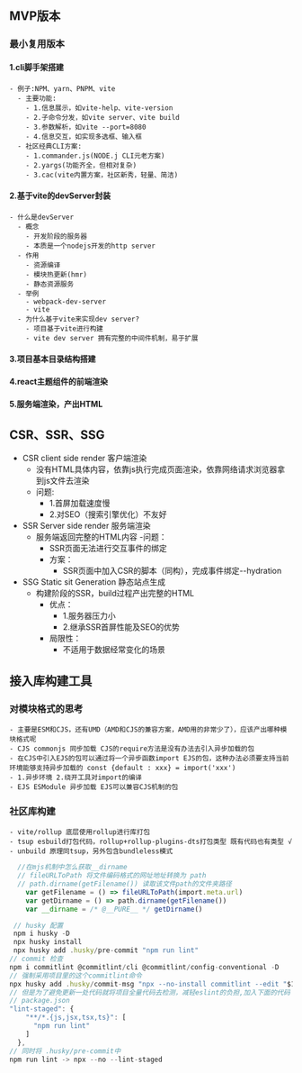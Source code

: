 ## MVP版本
  ### 最小复用版本
  #### 1.cli脚手架搭建
    - 例子:NPM、yarn、PNPM、vite
      - 主要功能:
        - 1.信息展示，如vite-help、vite-version
        - 2.子命令分发，如vite server、vite build
        - 3.参数解析，如vite --port=8080
        - 4.信息交互，如实现多选框、输入框
      - 社区经典CLI方案:
        - 1.commander.js(NODE.j CLI元老方案)
        - 2.yargs(功能齐全，但相对复杂)
        - 3.cac(vite内置方案，社区新秀，轻量、简洁)
  #### 2.基于vite的devServer封装
    - 什么是devServer
      - 概念
        - 开发阶段的服务器
        - 本质是一个nodejs开发的http server
      - 作用
        - 资源编译
        - 模块热更新(hmr)
        - 静态资源服务
      - 举例
        - webpack-dev-server
        - vite
      - 为什么基于vite来实现dev server?
        - 项目基于vite进行构建
        - vite dev server 拥有完整的中间件机制，易于扩展
  #### 3.项目基本目录结构搭建
  #### 4.react主题组件的前端渲染
  #### 5.服务端渲染，产出HTML

## CSR、SSR、SSG
  - CSR client side render 客户端渲染
     - 没有HTML具体内容，依靠js执行完成页面渲染，依靠网络请求浏览器拿到js文件去渲染
     - 问题:
        - 1.首屏加载速度慢
        - 2.对SEO（搜索引擎优化）不友好
  - SSR Server side render 服务端渲染
     - 服务端返回完整的HTML内容
        -问题：
          - SSR页面无法进行交互事件的绑定
        - 方案：
          - SSR页面中加入CSR的脚本（同构），完成事件绑定--hydration
  - SSG Static sit Generation 静态站点生成
    - 构建阶段的SSR，build过程产出完整的HTML
      - 优点：
        - 1.服务器压力小
        - 2.继承SSR首屏性能及SEO的优势
      - 局限性：
        - 不适用于数据经常变化的场景

## 接入库构建工具
  ### 对模块格式的思考
    - 主要是ESM和CJS，还有UMD（AMD和CJS的兼容方案，AMD用的非常少了），应该产出哪种模块格式呢
    - CJS commonjs 同步加载 CJS的require方法是没有办法去引入异步加载的包
    - 在CJS中引入EJS的包可以通过将一个异步函数import EJS的包，这种办法必须要支持当前环境能够支持异步加载的 const {default : xxx} = import('xxx')
    - 1.异步环境 2.绕开工具对import的编译
    - EJS ESModule 异步加载 EJS可以兼容CJS机制的包
  
  ### 社区库构建
    - vite/rollup 底层使用rollup进行库打包
    - tsup esbuild打包代码，rollup+rollup-plugins-dts打包类型 既有代码也有类型 √
    - unbuild 原理同tsup，另外包含bundleless模式
```ts
  //在mjs机制中怎么获取__dirname
  // fileURLToPath 将文件编码格式的网址地址转换为 path
  // path.dirname(getFilename()) 读取该文件path的文件夹路径
    var getFilename = () => fileURLToPath(import.meta.url)
    var getDirname = () => path.dirname(getFilename())
    var __dirname = /* @__PURE__ */ getDirname()
```
```ts
 // husky 配置
 npm i husky -D
 npx husky install
 npx husky add .husky/pre-commit "npm run lint"
// commit 检查
npm i commitlint @commitlint/cli @commitlint/config-conventional -D
// 强制采用项目里的这个commitlint命令
npx husky add .husky/commit-msg "npx --no-install commitlint --edit "$1""
// 但是为了避免更新一处代码就将项目全量代码去检测，减轻eslint的负担,加入下面的代码
// package.json
"lint-staged": {
    "**/*.{js,jsx,tsx,ts}": [
      "npm run lint"
    ]
  },
// 同时将 .husky/pre-commit中
npm run lint -> npx --no --lint-staged
```